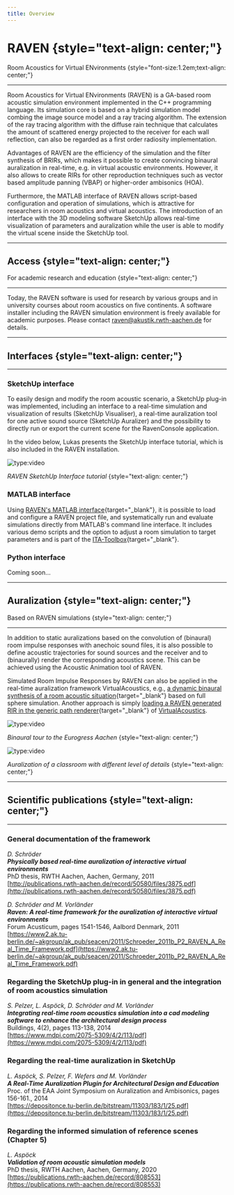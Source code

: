 ```yaml
---
title: Overview
---
```


# RAVEN {style="text-align: center;"}

Room Acoustics for Virtual ENvironments
{style="font-size:1.2em;text-align: center;"}

<hr class="accent-hr">

Room Acoustics for Virtual ENvironments (RAVEN) is a GA-based room acoustic simulation environment implemented in the C++ programming language.
Its simulation core is based on a hybrid simulation model combing the image source model and a ray tracing algorithm.
The extension of the ray tracing algorithm with the diffuse rain technique that calculates the amount of scattered energy projected to the receiver for each wall reflection, can also be regarded as a first order radiosity implementation.

Advantages of RAVEN are the efficiency of the simulation and the filter synthesis of BRIRs, which makes it possible to create convincing binaural auralization in real-time, e.g. in virtual acoustic environments.
However, it also allows to create RIRs for other reproduction techniques such as vector based amplitude panning (VBAP) or higher-order ambisonics (HOA).

Furthermore, the MATLAB interface of RAVEN allows script-based configuration and operation of simulations, which is attractive for researchers in room acoustics and virtual acoustics.
The introduction of an interface with the 3D modeling software SketchUp allows real-time visualization of parameters and auralization while the user is able to modify the virtual scene inside the SketchUp tool.

------

## Access {style="text-align: center;"}

For academic research and education
{style="text-align: center;"}

<hr class="accent-hr">

Today, the RAVEN software is used for research by various groups and in university courses about room acoustics on five continents.
A software installer including the RAVEN simulation environment is freely available for academic purposes.
Please contact [raven@akustik.rwth-aachen.de](mailto:raven@akustik.rwth-aachen.de) for details.

------

## Interfaces  {style="text-align: center;"}

<hr class="accent-hr">

### SketchUp interface

To easily design and modify the room acoustic scenario, a SketchUp plug-in was implemented, including an interface to a real-time simulation and visualization of results (SketchUp Visualiser), a real-time auralization tool for one active sound source (SketchUp Auralizer) and the possibility to directly run or export the current scene for the RavenConsole application.

In the video below, Lukas presents the SketchUp interface tutorial, which is also included in the RAVEN installation.

![type:video](https://www.youtube.com/embed/P27z3PWBNpM)

_RAVEN SketchUp Interface tutorial_
{style="text-align: center;"}

### MATLAB interface

Using [RAVEN's MATLAB interface](https://git.rwth-aachen.de/ita/toolbox/-/tree/master/applications/SoundFieldSimulation/Raven){target="_blank"}, it is possible to load and configure a RAVEN project file, and systematically run and evaluate simulations directly from MATLAB's command line interface.
It includes various demo scripts and the option to adjust a room simulation to target parameters and is part of the [ITA-Toolbox](https://www.ita-toolbox.org/){target="_blank"}.

### Python interface

Coming soon...

------

## Auralization {style="text-align: center;"}

Based on RAVEN simulations
{style="text-align: center;"}

<hr class="accent-hr">

In addition to static auralizations based on the convolution of (binaural) room impulse responses with anechoic sound files, it is also possible to define acoustic trajectories for sound sources and the receiver and to (binaurally) render the corresponding acoustics scene.
This can be achieved using the Acoustic Animation tool of RAVEN.

Simulated Room Impulse Responses by RAVEN can also be applied in the real-time auralization framework VirtualAcoustics, e.g., [a dynamic binaural synthesis of a room acoustic situation](https://git.rwth-aachen.de/ita/toolbox/-/blob/master/applications/SoundFieldSimulation/Raven/ita_raven_demo_VABinauralDaffv17.m){target="_blank"} based on full sphere simulation.
Another approach is simply [loading a RAVEN generated RIR in the generic path renderer](https://git.rwth-aachen.de/ita/toolbox/-/blob/master/applications/VirtualAcoustics/VA/itaVA_experimental_RAVEN.m){target="_blank"} of [VirtualAcoustics](../VA/index.md).

![type:video](https://www.youtube.com/embed/r8DTyUODgrY)

_Binaural tour to the Eurogress Aachen_
{style="text-align: center;"}

![type:video](https://www.youtube.com/embed/vZaeYA6q-8U)

_Auralization of a classroom with different level of details_
{style="text-align: center;"}

------

## Scientific publications {style="text-align: center;"}

<hr class="accent-hr">

### General documentation of the framework

_D. Schröder_<br>
___Physically based real-time auralization of interactive virtual environments___<br>
PhD thesis, RWTH Aachen, Aachen, Germany, 2011<br>
[http://publications.rwth-aachen.de/record/50580/files/3875.pdf](http://publications.rwth-aachen.de/record/50580/files/3875.pdf)

_D. Schröder and M. Vorländer_<br>
___Raven: A real-time framework for the auralization of interactive virtual environments___<br>
Forum Acusticum, pages 1541-1546, Aalbord Denmark, 2011<br>
[https://www2.ak.tu-berlin.de/~akgroup/ak_pub/seacen/2011/Schroeder_2011b_P2_RAVEN_A_Real_Time_Framework.pdf](https://www2.ak.tu-berlin.de/~akgroup/ak_pub/seacen/2011/Schroeder_2011b_P2_RAVEN_A_Real_Time_Framework.pdf)

### Regarding the SketchUp plug-in in general and the integration of room acoustics simulation

_S. Pelzer, L. Aspöck, D. Schröder and M. Vorländer_<br>
___Integrating real-time room acoustics simulation into a cad modeling software to enhance the architectural design process___<br>
Buildings, 4(2), pages 113-138, 2014<br>
[https://www.mdpi.com/2075-5309/4/2/113/pdf](https://www.mdpi.com/2075-5309/4/2/113/pdf)

### Regarding the real-time auralization in SketchUp

_L. Aspöck, S. Pelzer, F. Wefers and M. Vorländer_<br>
___A Real-Time Auralization Plugin for Architectural Design and Education___<br>
Proc. of the EAA Joint Symposium on Auralization and Ambisonics, pages 156-161., 2014<br>
[https://depositonce.tu-berlin.de/bitstream/11303/183/1/25.pdf](https://depositonce.tu-berlin.de/bitstream/11303/183/1/25.pdf)

### Regarding the informed simulation of reference scenes (Chapter 5)

_L. Aspöck_<br>
___Validation of room acoustic simulation models___<br>
PhD thesis, RWTH Aachen, Aachen, Germany, 2020<br>
[https://publications.rwth-aachen.de/record/808553](https://publications.rwth-aachen.de/record/808553)
